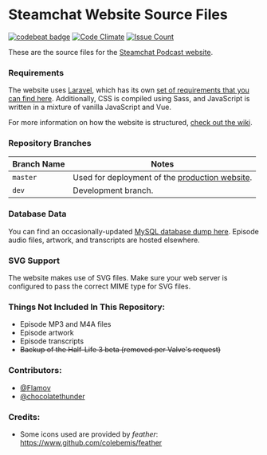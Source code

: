 # Steamchat Website Source Files

[![codebeat badge](https://codebeat.co/badges/714c3b1a-bcb9-4e10-8644-b875be03ec89)](https://codebeat.co/projects/github-com-flamov-steamchat-website-master) [![Code Climate](https://codeclimate.com/github/Flamov/steamchat-website/badges/gpa.svg)](https://codeclimate.com/github/Flamov/steamchat-website) [![Issue Count](https://codeclimate.com/github/Flamov/steamchat-website/badges/issue_count.svg)](https://codeclimate.com/github/Flamov/steamchat-website)

These are the source files for the [Steamchat Podcast website](https://www.thesteamchat.com).

### Requirements

The website uses [Laravel](https://www.laravel.com), which has its own [set of requirements that you can find here](https://laravel.com/docs/5.4/installation#server-requirements). Additionally, CSS is compiled using Sass, and JavaScript is written in a mixture of vanilla JavaScript and Vue.

For more information on how the website is structured, [check out the wiki](https://github.com/Flamov/steamchat-website/wiki).

### Repository Branches

| Branch Name | Notes |
|---|---|
| `master` | Used for deployment of the [production website](https://www.thesteamchat.com). |
| `dev` | Development branch. |

### Database Data

You can find an occasionally-updated [MySQL database dump here](https://gist.github.com/Flamov/d0fbca7ec66783027b14b244d086af73). Episode audio files, artwork, and transcripts are hosted elsewhere.

### SVG Support

The website makes use of SVG files. Make sure your web server is configured to pass the correct MIME type for SVG files.

### Things Not Included In This Repository:
* Episode MP3 and M4A files
* Episode artwork
* Episode transcripts
* ~~Backup of the Half-Life 3 beta (removed per Valve's request)~~

### Contributors:
* [@Flamov](https://www.github.com/Flamov)
* [@chocolatethunder](https://www.github.com/chocolatethunder)

### Credits:
* Some icons used are provided by _feather_: https://www.github.com/colebemis/feather
